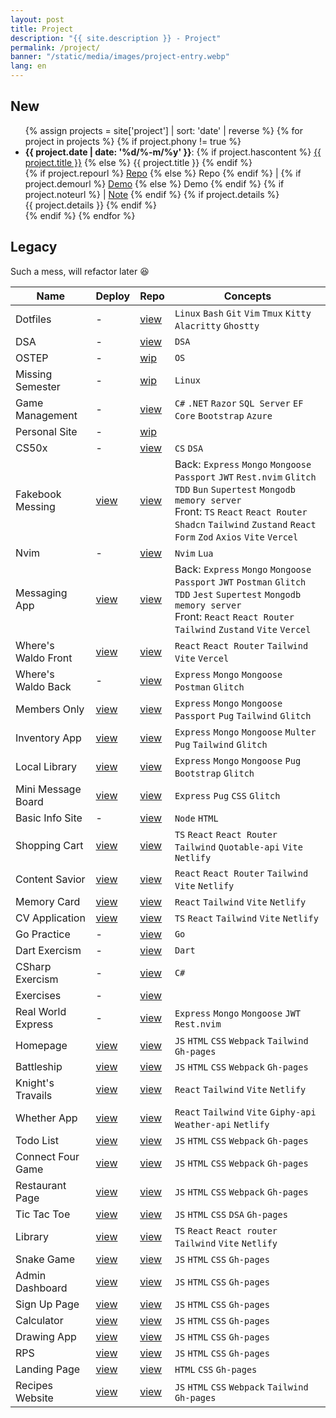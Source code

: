 ```yaml
---
layout: post
title: Project
description: "{{ site.description }} - Project"
permalink: /project/
banner: "/static/media/images/project-entry.webp"
lang: en
---
```


## New

<ul class="double-spaced">
  {% assign projects = site['project'] | sort: 'date' | reverse %}
  {% for project in projects %}
    {% if project.phony != true %}
      <li>
        <strong>{{ project.date | date: '%d/%-m/%y' }}</strong>:
        {% if project.hascontent %}
          <a href="{{ project.url }}">{{ project.title }}</a>
        {% else %}
          {{ project.title }}
        {% endif %}
        <br>
        {% if project.repourl %}
          <a href="{{ project.repourl }}">Repo</a>
        {% else %}
          Repo
        {% endif %}
        |
        {% if project.demourl %}
          <a href="{{ project.demourl }}">Demo</a>
        {% else %}
          Demo
        {% endif %}
        {% if project.noteurl %}
          |
          <a href="{{ project.noteurl }}">Note</a>
        {% endif %}
        {% if project.details %}
          <br>
          {{ project.details }}
        {% endif %}
      </li>
    {% endif %}
  {% endfor %}
</ul>

## Legacy

Such a mess, will refactor later 😆

| Name                | Deploy                                                                 | Repo                                                                     | Concepts                                                                                                                                                                                                                                  |
| ------------------- | ---------------------------------------------------------------------- | ------------------------------------------------------------------------ | ----------------------------------------------------------------------------------------------------------------------------------------------------------------------------------------------------------------------------------------- |
| Dotfiles            | -                                                                      | [view](https://github.com/minhhoccode111/dotfiles)                       | `Linux` `Bash` `Git` `Vim` `Tmux` `Kitty` `Alacritty` `Ghostty`                                                                                                                                                                           |
| DSA                 | -                                                                      | [view](https://github.com/minhhoccode111/data-structures-and-algorithms) | `DSA`                                                                                                                                                                                                                                     |
| OSTEP               | -                                                                      | [wip](https://github.com/minhhoccode111/ostep)                           | `OS`                                                                                                                                                                                                                                      |
| Missing Semester    | -                                                                      | [wip](https://github.com/minhhoccode111/missing-semester-mit)            | `Linux`                                                                                                                                                                                                                                   |
| Game Management     | -                                                                      | [view](https://github.com/minhhoccode111/game-management)                | `C#` `.NET` `Razor` `SQL Server` `EF Core` `Bootstrap` `Azure`                                                                                                                                                                            |
| Personal Site       | -                                                                      | [wip](https://github.com/minhhoccode111/minhhoccode111)                  |                                                                                                                                                                                                                                           |
| CS50x               | -                                                                      | [view](https://github.com/minhhoccode111/cs50x)                          | `CS` `DSA`                                                                                                                                                                                                                                |
| Fakebook Messing    | [view](https://fakebookmessing.vercel.app)                             | [view](https://github.com/minhhoccode111/fakebook-messing)               | Back: `Express` `Mongo` `Mongoose` `Passport` `JWT` `Rest.nvim` `Glitch` `TDD` `Bun` `Supertest` `Mongodb memory server` <br> Front: `TS` `React` `React Router` `Shadcn` `Tailwind` `Zustand` `React Form` `Zod` `Axios` `Vite` `Vercel` |
| Nvim                | -                                                                      | [view](https://github.com/minhhoccode111/nvim)                           | `Nvim` `Lua`                                                                                                                                                                                                                              |
| Messaging App       | [view](https://messagingapptop.vercel.app)                             | [view](https://github.com/minhhoccode111/messaging-app)                  | Back: `Express` `Mongo` `Mongoose` `Passport` `JWT` `Postman` `Glitch` `TDD` `Jest` `Supertest` `Mongodb memory server` <br> Front: `React` `React Router` `Tailwind` `Zustand` `Vite` `Vercel`                                           |
| Where's Waldo Front | [view](https://whereswaldotop.vercel.app)                              | [view](https://github.com/minhhoccode111/wheres-waldo-front)             | `React` `React Router` `Tailwind` `Vite` `Vercel`                                                                                                                                                                                         |
| Where's Waldo Back  | -                                                                      | [view](https://github.com/minhhoccode111/wheres-waldo-back)              | `Express` `Mongo` `Mongoose` `Postman` `Glitch`                                                                                                                                                                                           |
| Members Only        | [view](https://membersonlytop.glitch.me/)                              | [view](https://github.com/minhhoccode111/members-only-top)               | `Express` `Mongo` `Mongoose` `Passport` `Pug` `Tailwind` `Glitch`                                                                                                                                                                         |
| Inventory App       | [view](https://inventoryapplicationtop.glitch.me/)                     | [view](https://github.com/minhhoccode111/inventory-application-top)      | `Express` `Mongo` `Mongoose` `Multer` `Pug` `Tailwind` `Glitch`                                                                                                                                                                           |
| Local Library       | [view](https://locallibrarymdnbe.glitch.me/)                           | [view](https://github.com/minhhoccode111/local-library-mdn-be)           | `Express` `Mongo` `Mongoose` `Pug` `Bootstrap` `Glitch`                                                                                                                                                                                   |
| Mini Message Board  | [view](https://minimessageboardtop.glitch.me)                          | [view](https://github.com/minhhoccode111/mini-message-board-top)         | `Express` `Pug` `CSS` `Glitch`                                                                                                                                                                                                            |
| Basic Info Site     | -                                                                      | [view](https://github.com/minhhoccode111/basic-information-site-top)     | `Node` `HTML`                                                                                                                                                                                                                             |
| Shopping Cart       | [view](https://vaiquyensach.netlify.app/)                              | [view](https://github.com/minhhoccode111/shopping-cart-top/)             | `TS` `React` `React Router` `Tailwind` `Quotable-api` `Vite` `Netlify`                                                                                                                                                                    |
| Content Savior      | [view](https://contentsavior.netlify.app/)                             | [view](https://github.com/minhhoccode111/content-savior/)                | `React` `React Router` `Tailwind` `Vite` `Netlify`                                                                                                                                                                                        |
| Memory Card         | [view](https://uniquepokemon.netlify.app/)                             | [view](https://github.com/minhhoccode111/memory-card-top)                | `React` `Tailwind` `Vite` `Netlify`                                                                                                                                                                                                       |
| CV Application      | [view](https://cvapplicationtop.netlify.app/)                          | [view](https://github.com/minhhoccode111/cv-application-top)             | `TS` `React` `Tailwind` `Vite` `Netlify`                                                                                                                                                                                                  |
| Go Practice         | -                                                                      | [view](https://github.com/minhhoccode111/go-practice)                    | `Go`                                                                                                                                                                                                                                      |
| Dart Exercism       | -                                                                      | [view](https://github.com/minhhoccode111/dart-exercism)                  | `Dart`                                                                                                                                                                                                                                    |
| CSharp Exercism     | -                                                                      | [view](https://github.com/minhhoccode111/csharp-exercism)                | `C#`                                                                                                                                                                                                                                      |
| Exercises           | -                                                                      | [view](https://github.com/minhhoccode111/exercises)                      |                                                                                                                                                                                                                                           |
| Real World Express  | -                                                                      | [view](https://github.com/minhhoccode111/0-realworld-back-express)       | `Express` `Mongo` `Mongoose` `JWT` `Rest.nvim`                                                                                                                                                                                            |
| Homepage            | [view](https://minhhoccode111.github.io/homepage-top/)                 | [view](https://github.com/minhhoccode111/homepage-top)                   | `JS` `HTML` `CSS` `Webpack` `Tailwind` `Gh-pages`                                                                                                                                                                                         |
| Battleship          | [view](https://minhhoccode111.github.io/battleship-top/)               | [view](https://github.com/minhhoccode111/battleship-top/)                | `JS` `HTML` `CSS` `Webpack` `Gh-pages`                                                                                                                                                                                                    |
| Knight's Travails   | [view](https://knighttravailstop.netlify.app/)                         | [view](https://github.com/minhhoccode111/operate-algorithms/)            | `React` `Tailwind` `Vite` `Netlify`                                                                                                                                                                                                       |
| Whether App         | [view](https://weatherapptop.netlify.app/)                             | [view](https://github.com/minhhoccode111/weather-app-top)                | `React` `Tailwind` `Vite` `Giphy-api` `Weather-api` `Netlify`                                                                                                                                                                             |
| Todo List           | [view](https://minhhoccode111.github.io/todo-list-top/)                | [view](https://github.com/minhhoccode111/todo-list-top/)                 | `JS` `HTML` `CSS` `Webpack` `Gh-pages`                                                                                                                                                                                                    |
| Connect Four Game   | [view](https://minhhoccode111.github.io/connect-four-game-top/)        | [view](https://github.com/minhhoccode111/connect-four-game-top/)         | `JS` `HTML` `CSS` `Webpack` `Gh-pages`                                                                                                                                                                                                    |
| Restaurant Page     | [view](https://minhhoccode111.github.io/restaurant-page-top/)          | [view](https://github.com/minhhoccode111/restaurant-page-top/)           | `JS` `HTML` `CSS` `Webpack` `Gh-pages`                                                                                                                                                                                                    |
| Tic Tac Toe         | [view](https://minhhoccode111.github.io/tic-tac-toe-top/)              | [view](https://github.com/minhhoccode111/tic-tac-toe-top/)               | `JS` `HTML` `CSS` `DSA` `Gh-pages`                                                                                                                                                                                                        |
| Library             | [view](https://librarytop.netlify.app/)                                | [view](https://github.com/minhhoccode111/library-top/)                   | `TS` `React` `React router` `Tailwind` `Vite` `Netlify`                                                                                                                                                                                   |
| Snake Game          | [view](https://minhhoccode111.github.io/snake-game/)                   | [view](https://github.com/minhhoccode111/snake-game/)                    | `JS` `HTML` `CSS` `Gh-pages`                                                                                                                                                                                                              |
| Admin Dashboard     | [view](https://minhhoccode111.github.io/admin-dashboard-top/)          | [view](https://github.com/minhhoccode111/admin-dashboard-top/)           | `JS` `HTML` `CSS` `Gh-pages`                                                                                                                                                                                                              |
| Sign Up Page        | [view](https://minhhoccode111.github.io/sign-up-form-top/)             | [view](https://github.com/minhhoccode111/sign-up-form-top/)              | `JS` `HTML` `CSS` `Gh-pages`                                                                                                                                                                                                              |
| Calculator          | [view](https://minhhoccode111.github.io/calculator-on-web-top/)        | [view](https://github.com/minhhoccode111/calculator-on-web-top/)         | `JS` `HTML` `CSS` `Gh-pages`                                                                                                                                                                                                              |
| Drawing App         | [view](https://minhhoccode111.github.io/etch-a-sketch-top/)            | [view](https://github.com/minhhoccode111/etch-a-sketch-top/)             | `JS` `HTML` `CSS` `Gh-pages`                                                                                                                                                                                                              |
| RPS                 | [view](https://minhhoccode111.github.io/rock-paper-scissors-game-top/) | [view](https://github.com/minhhoccode111/rock-paper-scissors-game-top/)  | `JS` `HTML` `CSS` `Gh-pages`                                                                                                                                                                                                              |
| Landing Page        | [view](https://minhhoccode111.github.io/landing-page-top/)             | [view](https://github.com/minhhoccode111/landing-page-top/)              | `HTML` `CSS` `Gh-pages`                                                                                                                                                                                                                   |
| Recipes Website     | [view](https://minhhoccode111.github.io/recipes-website-top/)          | [view](https://github.com/minhhoccode111/recipes-website-top)            | `JS` `HTML` `CSS` `Webpack` `Tailwind` `Gh-pages`                                                                                                                                                                                         |
